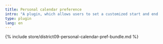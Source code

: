```yaml
---
title: Personal calendar preference
intro: "A plugin, which allows users to set a customized start and end time for the calendar display in their personal preferences."
type: plugin
lang: en
---
```


{% include store/district09-personal-calendar-pref-bundle.md %}
